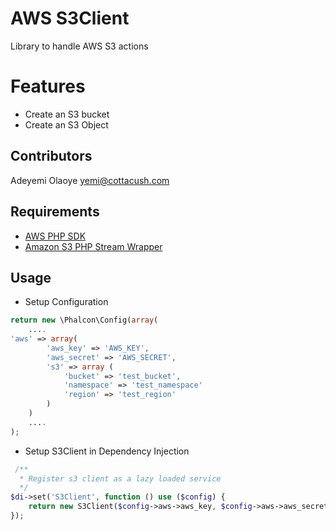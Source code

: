 AWS S3Client
============
Library to handle AWS S3 actions


Features
========
* Create an S3 bucket
* Create an S3 Object


Contributors
------------
Adeyemi Olaoye <yemi@cottacush.com>


Requirements
------------
* [AWS PHP SDK](https://github.com/aws/aws-sdk-php)
* [Amazon S3 PHP Stream Wrapper](http://docs.aws.amazon.com/aws-sdk-php/v2/guide/feature-s3-stream-wrapper.html)



Usage
-----

* Setup Configuration

```php
return new \Phalcon\Config(array(
    ....
'aws' => array(
        'aws_key' => 'AWS_KEY',
        'aws_secret' => 'AWS_SECRET',
        's3' => array (
            'bucket' => 'test_bucket',
            'namespace' => 'test_namespace'
            'region' => 'test_region'
        )
    )
    ....    
);
```

* Setup S3Client in Dependency Injection

```php
 /**
  * Register s3 client as a lazy loaded service
  */
$di->set('S3Client', function () use ($config) {
    return new S3Client($config->aws->aws_key, $config->aws->aws_secret, $config->aws->s3->region,$config->aws->s3->bucket, $config->aws->s3->namespace);
});
```

